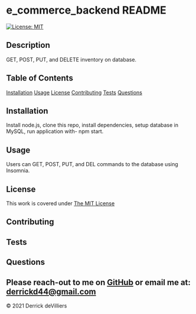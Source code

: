 # e_commerce_backend README

[![License: MIT](https://img.shields.io/badge/License-MIT-yellow.svg)](https://opensource.org/licenses/MIT)


            
## Description
GET, POST, PUT, and DELETE inventory on database.

## Table of Contents
        
[Installation](#Installation)
[Usage](#Usage)
[License](#License)
[Contributing](#Contributing)
[Tests](#Tests)
[Questions](#Questions)

## Installation
Install node.js, clone this repo, install dependencies, setup database in MySQL, run application with- npm start.

## Usage
Users can GET, POST, PUT, and DEL commands to the database using Insomnia.

## License
This work is covered under [The MIT License](https://opensource.org/licenses/MIT)

## Contributing


## Tests


## Questions
Please reach-out to me on [GitHub](http://www.github.com/Dirk44) or email me at: [derrickd44@gmail.com](mailto:derrickd44@gmail.com)
---

    

© 2021 Derrick deVilliers
